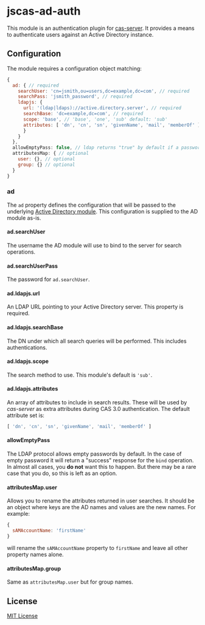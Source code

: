 # jscas-ad-auth

This module is an authentication plugin for [cas-server][cs]. It provides a
means to authenticate users against an Active Directory instance.

[cs]: https://github.com/jscas/cas-server/

## Configuration

The module requires a configuration object matching:

```javascript
{
  ad: { // required
    searchUser: 'cn=jsmith,ou=users,dc=example,dc=com', // required
    searchPass: 'jsmith_password', // required
    ldapjs: {
      url: '(ldap|ldaps)://active.directory.server', // required
      searchBase: 'dc=example,dc=com', // required
      scope: 'base', // 'base', 'one', 'sub' default: 'sub'
      attributes: [ 'dn', 'cn', 'sn', 'givenName', 'mail', 'memberOf' ] // optional
      }
    }
  },
  allowEmptyPass: false, // ldap returns "true" by default if a password is empty
  attributesMap: { // optional
    user: {}, // optional
    group: {} // optional
  }
}
```

### ad

The `ad` property defines the configuration that will be passed to the
underlying [Active Directory module][admod]. This configuration is supplied
to the AD module as-is.

[admod]: https://www.npmjs.com/package/activedirectory

#### ad.searchUser

The username the AD module will use to bind to the server for search operations.

#### ad.searchUserPass

The password for `ad.searchUser`.

#### ad.ldapjs.url

An LDAP URL pointing to your Active Directory server. This property is
required.

#### ad.ldapjs.searchBase

The DN under which all search queries will be performed. This includes
authentications.

#### ad.ldapjs.scope

The search method to use. This module's default is `'sub'`.

#### ad.ldapjs.attributes

An array of attributes to include in search results. These will
be used by *cas-server* as extra attributes during CAS 3.0 authentication. The
default attribute set is:

```javascript
[ 'dn', 'cn', 'sn', 'givenName', 'mail', 'memberOf' ]
```

#### allowEmptyPass

The LDAP protocol allows empty passwords by default. In the case of empty
password it will return a "success" response for the `bind` operation. In almost
all cases, you **do not** want this to happen. But there may be a rare case
that you do, so this is left as an option.

#### attributesMap.user

Allows you to rename the attributes returned in user searches. It should be
an object where keys are the AD names and values are the new names. For example:

```javascript
{
  sAMAccountName: 'firstName'
}
```

will rename the `sAMAccountName` property to `firstName` and leave all other
property names alone.

#### attributesMap.group

Same as `attributesMap.user` but for group names.

## License

[MIT License](http://jsumners.mit-license.org/)
